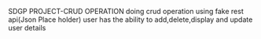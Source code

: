 SDGP PROJECT-CRUD OPERATION
doing crud operation using fake rest api(Json Place holder)
user has the ability to add,delete,display and update user details
